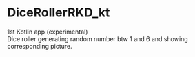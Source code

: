 # DiceRollerRKD_kt
1st Kotlin app (experimental)  
Dice roller generating random number btw 1 and 6 and showing corresponding picture.
